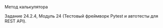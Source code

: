 Метод калькулятора

Задание 24.2.4, Модуль 24 (Тестовый фреймворк Pytest и автотесты для REST API).
